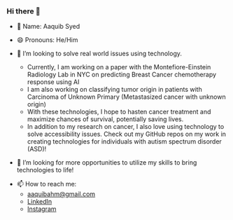 ### Hi there 👋

<!--
**Aaquib111/Aaquib111** is a ✨ _special_ ✨ repository because its `README.md` (this file) appears on your GitHub profile. -->

- 🤗 Name: Aaquib Syed
- 😄 Pronouns: He/Him

- 🔭 I’m looking to solve real world issues using technology. 
  - Currently, I am working on a paper with the Montefiore-Einstein Radiology Lab in NYC on predicting Breast Cancer chemotherapy response using AI
  - I am also working on classifying tumor origin in patients with Carcinoma of Unknown Primary (Metastasized cancer with unknown origin)
  - With these technologies, I hope to hasten cancer treatment and maximize chances of survival, potentially saving lives.
  - In addition to my research on cancer, I also love using technology to solve accessibility issues. Check out my GitHub repos on my work in creating technologies for individuals     with autism spectrum disorder (ASD)!
<!--- 🌱 I’m currently learning more on deep learning using CNNs to web design using React and Djag-->

- 🤔 I’m looking for more opportunities to utilize my skills to bring technologies to life!
<!--- 💬 Ask me about ... -->
- 📫 How to reach me: 
  - aaquibahm@gmail.com
  - [LinkedIn](https://www.linkedin.com/in/aaquib-syed-50b0b9167/)
  - [Instagram](https://www.instagram.com/theactualaaquib/?hl=en)

<!--- ⚡ Fun fact: -->


